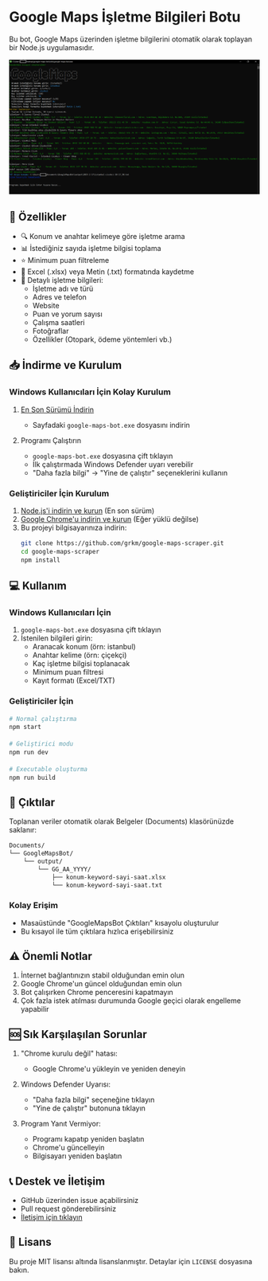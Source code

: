 # Google Maps İşletme Bilgileri Botu

Bu bot, Google Maps üzerinden işletme bilgilerini otomatik olarak toplayan bir Node.js uygulamasıdır.

![Program Ekran Görüntüsü](doc/image.png)

## 🚀 Özellikler

- 🔍 Konum ve anahtar kelimeye göre işletme arama
- 📊 İstediğiniz sayıda işletme bilgisi toplama
- ⭐ Minimum puan filtreleme
- 💾 Excel (.xlsx) veya Metin (.txt) formatında kaydetme
- 📝 Detaylı işletme bilgileri:
  - İşletme adı ve türü
  - Adres ve telefon
  - Website
  - Puan ve yorum sayısı
  - Çalışma saatleri
  - Fotoğraflar
  - Özellikler (Otopark, ödeme yöntemleri vb.)

## 📥 İndirme ve Kurulum

### Windows Kullanıcıları İçin Kolay Kurulum

1. [En Son Sürümü İndirin](dist/google-maps-bot.exe)
   - Sayfadaki `google-maps-bot.exe` dosyasını indirin
   

2. Programı Çalıştırın
   - `google-maps-bot.exe` dosyasına çift tıklayın
   - İlk çalıştırmada Windows Defender uyarı verebilir
   - "Daha fazla bilgi" → "Yine de çalıştır" seçeneklerini kullanın

### Geliştiriciler İçin Kurulum

1. [Node.js'i indirin ve kurun](https://nodejs.org/) (En son sürüm)
2. [Google Chrome'u indirin ve kurun](https://www.google.com/chrome/) (Eğer yüklü değilse)
3. Bu projeyi bilgisayarınıza indirin:
   ```bash
   git clone https://github.com/grkm/google-maps-scraper.git
   cd google-maps-scraper
   npm install
   ```

## 💻 Kullanım

### Windows Kullanıcıları İçin
1. `google-maps-bot.exe` dosyasına çift tıklayın
2. İstenilen bilgileri girin:
   - Aranacak konum (örn: istanbul)
   - Anahtar kelime (örn: çiçekçi)
   - Kaç işletme bilgisi toplanacak
   - Minimum puan filtresi
   - Kayıt formatı (Excel/TXT)

### Geliştiriciler İçin
```bash
# Normal çalıştırma
npm start

# Geliştirici modu
npm run dev

# Executable oluşturma
npm run build
```

## 📂 Çıktılar

Toplanan veriler otomatik olarak Belgeler (Documents) klasörünüzde saklanır:

```
Documents/
└── GoogleMapsBot/
    └── output/
        └── GG_AA_YYYY/
            ├── konum-keyword-sayi-saat.xlsx
            └── konum-keyword-sayi-saat.txt
```

### Kolay Erişim
- Masaüstünde "GoogleMapsBot Çıktıları" kısayolu oluşturulur
- Bu kısayol ile tüm çıktılara hızlıca erişebilirsiniz

## ⚠️ Önemli Notlar

1. İnternet bağlantınızın stabil olduğundan emin olun
2. Google Chrome'un güncel olduğundan emin olun
3. Bot çalışırken Chrome penceresini kapatmayın
4. Çok fazla istek atılması durumunda Google geçici olarak engelleme yapabilir

## 🆘 Sık Karşılaşılan Sorunlar

1. "Chrome kurulu değil" hatası:
   - Google Chrome'u yükleyin ve yeniden deneyin

2. Windows Defender Uyarısı:
   - "Daha fazla bilgi" seçeneğine tıklayın
   - "Yine de çalıştır" butonuna tıklayın

3. Program Yanıt Vermiyor:
   - Programı kapatıp yeniden başlatın
   - Chrome'u güncelleyin
   - Bilgisayarı yeniden başlatın

## 📞 Destek ve İletişim

- GitHub üzerinden issue açabilirsiniz
- Pull request gönderebilirsiniz
- [İletişim için tıklayın](mailto:info@example.com)

## 📜 Lisans

Bu proje MIT lisansı altında lisanslanmıştır. Detaylar için `LICENSE` dosyasına bakın. 